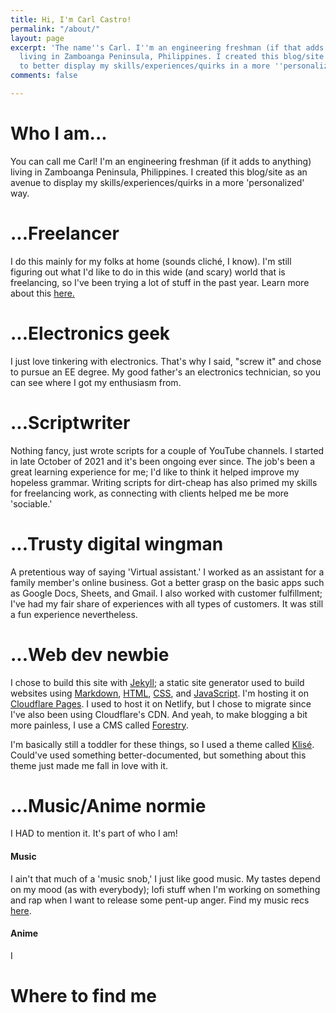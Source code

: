 ```yaml
---
title: Hi, I'm Carl Castro!
permalink: "/about/"
layout: page
excerpt: 'The name''s Carl. I''m an engineering freshman (if that adds to anything)
  living in Zamboanga Peninsula, Philippines. I created this blog/site as an avenue
  to better display my skills/experiences/quirks in a more ''personalized'' way. '
comments: false

---
```

# Who I am...

You can call me Carl! I'm an engineering freshman (if it adds to anything) living in Zamboanga Peninsula, Philippines. I created this blog/site as an avenue to display my skills/experiences/quirks in a more 'personalized' way.

# ...Freelancer

I do this mainly for my folks at home (sounds cliché, I know). I'm still figuring out what I'd like to do in this wide (and scary) world that is freelancing, so I've been trying a lot of stuff in the past year. Learn more about this [here.]()

# ...Electronics geek

I just love tinkering with electronics. That's why I said, "screw it" and chose to pursue an EE degree. My good father's an electronics technician, so you can see where I got my enthusiasm from.

# ...Scriptwriter

Nothing fancy, just wrote scripts for a couple of YouTube channels. I started in late October of 2021 and it's been ongoing ever since. The job's been a great learning experience for me; I'd like to think it helped improve my hopeless grammar. Writing scripts for dirt-cheap has also primed my skills for freelancing work, as connecting with clients helped me be more 'sociable.'

# ...Trusty digital wingman

A pretentious way of saying 'Virtual assistant.' I worked as an assistant for a family member's online business. Got a better grasp on the basic apps such as Google Docs, Sheets, and Gmail. I also worked with customer fulfillment; I've had my fair share of experiences with all types of customers. It was still a fun experience nevertheless.

# ...Web dev newbie

I chose to build this site with [Jekyll](https://jekyllrb.com/); a static site generator used to build websites using [Markdown](https://en.wikipedia.org/wiki/Markdown), [HTML](https://developer.mozilla.org/en-US/docs/Web/HTML), [CSS](https://developer.mozilla.org/en-US/docs/Web/css), and [JavaScript](https://developer.mozilla.org/en-US/docs/Web/javascript). I'm hosting it on [Cloudflare Pages](https://pages.cloudflare.com/). I used to host it on Netlify, but I chose to migrate since I've also been using Cloudflare's CDN. And yeah, to make blogging a bit more painless, I use a CMS called [Forestry](https://forestry.io/).

I'm basically still a toddler for these things, so I used a theme called [Klisé](https://github.com/piharpi/jekyll-klise). Could've used something better-documented, but something about this theme just made me fall in love with it.

# ...Music/Anime normie

I HAD to mention it. It's part of who I am!

#### Music

I ain't that much of a 'music snob,' I just like good music. My tastes depend on my mood (as with everybody); lofi stuff when I'm working on something and rap when I want to release some pent-up anger. Find my music recs [here](https://www.carlcastroarchives.ml/archive/#Music).

#### Anime

I

# Where to find me